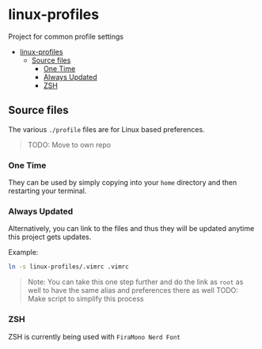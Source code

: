 # linux-profiles

Project for common profile settings

- [linux-profiles](#linux-profiles)
  - [Source files](#source-files)
    - [One Time](#one-time)
    - [Always Updated](#always-updated)
    - [ZSH](#zsh)

## Source files

The various `./profile` files are for Linux based preferences.

> TODO: Move to own repo

### One Time

They can be used by simply copying into your `home` directory and then restarting your terminal.

### Always Updated

Alternatively, you can link to the files and thus they will be updated anytime this project gets updates.

Example:

```bash
ln -s linux-profiles/.vimrc .vimrc
```

> Note: You can take this one step further and do the link as `root` as well to have the same alias and preferences there as well
> TODO: Make script to simplify this process

### ZSH

ZSH is currently being used with `FiraMono Nerd Font`
